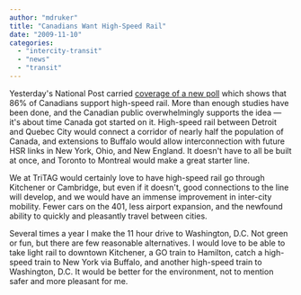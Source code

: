 ```yaml
---
author: "mdruker"
title: "Canadians Want High-Speed Rail"
date: "2009-11-10"
categories: 
  - "intercity-transit"
  - "news"
  - "transit"
---
```


Yesterday's National Post carried [coverage of a new poll](https://www.nationalpost.com/story.html?id=2197693) which shows that 86% of Canadians support high-speed rail. More than enough studies have been done, and the Canadian public overwhelmingly supports the idea — it's about time Canada got started on it. High-speed rail between Detroit and Quebec City would connect a corridor of nearly half the population of Canada, and extensions to Buffalo would allow interconnection with future HSR links in New York, Ohio, and New England. It doesn't have to all be built at once, and Toronto to Montreal would make a great starter line.

We at TriTAG would certainly love to have high-speed rail go through Kitchener or Cambridge, but even if it doesn't, good connections to the line will develop, and we would have an immense improvement in inter-city mobility. Fewer cars on the 401, less airport expansion, and the newfound ability to quickly and pleasantly travel between cities.

Several times a year I make the 11 hour drive to Washington, D.C. Not green or fun, but there are few reasonable alternatives. I would love to be able to take light rail to downtown Kitchener, a GO train to Hamilton, catch a high-speed train to New York via Buffalo, and another high-speed train to Washington, D.C. It would be better for the environment, not to mention safer and more pleasant for me.
